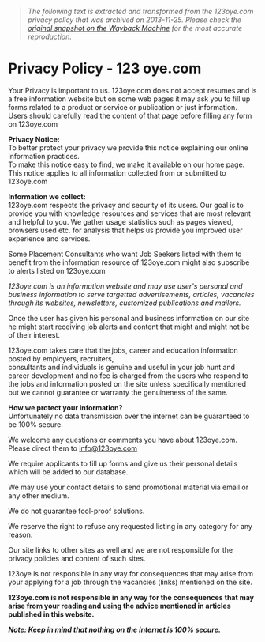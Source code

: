 > *The following text is extracted and transformed from the 123oye.com privacy policy that was archived on 2013-11-25. Please check the [original snapshot on the Wayback Machine](https://web.archive.org/web/20131125190145id_/http%3A//123oye.com/privacy-policy) for the most accurate reproduction.*

# Privacy Policy - 123 oye.com

Your Privacy is important to us. 123oye.com does not accept resumes and is a free information website but on some web pages it may ask you to fill up forms related to a product or service or publication or just information. Users should carefully read the content of that page before filling any form on 123oye.com

**Privacy Notice:**  
To better protect your privacy we provide this notice explaining our online information practices.  
To make this notice easy to find, we make it available on our home page. This notice applies to all information collected from or submitted to 123oye.com

**Information we collect:**  
123oye.com respects the privacy and security of its users. Our goal is to provide you with knowledge resources and services that are most relevant and helpful to you. We gather usage statistics such as pages viewed, browsers used etc. for analysis that helps us provide you improved user experience and services.

Some Placement Consultants who want Job Seekers listed with them to benefit from the information resource of 123oye.com might also subscribe to alerts listed on 123oye.com 

_123oye.com is an information website and may use user's personal and business information to serve targetted advertisements, articles, vacancies through its websites, newsletters, customized publications and mailers._

Once the user has given his personal and business information on our site he might start receiving job alerts and content that might and might not be of their interest.

123oye.com takes care that the jobs, career and education information posted by employers, recruiters,   
consultants and individuals is genuine and useful in your job hunt and career development and no fee is charged from the users who respond to the jobs and information posted on the site unless specifically mentioned but we cannot guarantee or warranty the genuineness of the same.

**How we protect your information?**  
Unfortunately no data transmission over the internet can be guaranteed to be 100% secure.

We welcome any questions or comments you have about 123oye.com. Please direct them to info@123oye.com

We require applicants to fill up forms and give us their personal details which will be added to our database.

We may use your contact details to send promotional material via email or any other medium. 

We do not guarantee fool-proof solutions.

We reserve the right to refuse any requested listing in any category for any reason.

Our site links to other sites as well and we are not responsible for the privacy policies and content of such sites.

123oye is not responsible in any way for consequences that may arise from your applying for a job through the vacancies (links) mentioned on the site.

**123oye.com is not responsible in any way for the consequences that may arise from your reading and using the advice mentioned in articles published in this website.**

_**Note: Keep in mind that nothing on the internet is 100% secure.**_
